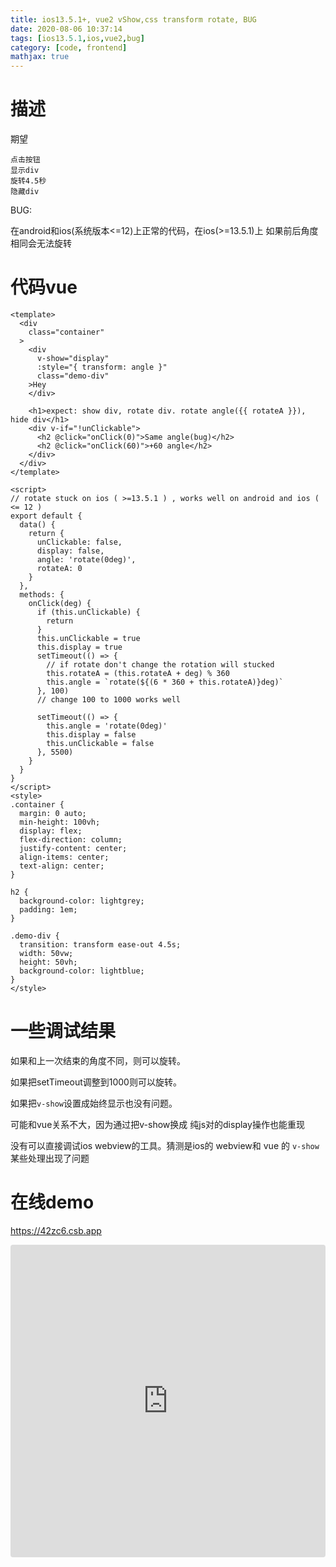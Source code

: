```yaml
---
title: ios13.5.1+, vue2 vShow,css transform rotate, BUG
date: 2020-08-06 10:37:14
tags: [ios13.5.1,ios,vue2,bug]
category: [code, frontend]
mathjax: true
---
```


# 描述

期望

```
点击按钮
显示div
旋转4.5秒
隐藏div
```

BUG:

在android和ios(系统版本<=12)上正常的代码，在ios(>=13.5.1)上 如果前后角度相同会无法旋转

# 代码vue

<!--more-->

```vue
<template>
  <div
    class="container"
  >
    <div
      v-show="display"
      :style="{ transform: angle }"
      class="demo-div"
    >Hey
    </div>

    <h1>expect: show div, rotate div. rotate angle({{ rotateA }}), hide div</h1>
    <div v-if="!unClickable">
      <h2 @click="onClick(0)">Same angle(bug)</h2>
      <h2 @click="onClick(60)">+60 angle</h2>
    </div>
  </div>
</template>

<script>
// rotate stuck on ios ( >=13.5.1 ) , works well on android and ios ( <= 12 )
export default {
  data() {
    return {
      unClickable: false,
      display: false,
      angle: 'rotate(0deg)',
      rotateA: 0
    }
  },
  methods: {
    onClick(deg) {
      if (this.unClickable) {
        return
      }
      this.unClickable = true
      this.display = true
      setTimeout(() => {
        // if rotate don't change the rotation will stucked
        this.rotateA = (this.rotateA + deg) % 360
        this.angle = `rotate(${(6 * 360 + this.rotateA)}deg)`
      }, 100)
      // change 100 to 1000 works well

      setTimeout(() => {
        this.angle = 'rotate(0deg)'
        this.display = false
        this.unClickable = false
      }, 5500)
    }
  }
}
</script>
<style>
.container {
  margin: 0 auto;
  min-height: 100vh;
  display: flex;
  flex-direction: column;
  justify-content: center;
  align-items: center;
  text-align: center;
}

h2 {
  background-color: lightgrey;
  padding: 1em;
}

.demo-div {
  transition: transform ease-out 4.5s;
  width: 50vw;
  height: 50vh;
  background-color: lightblue;
}
</style>
```

# 一些调试结果

如果和上一次结束的角度不同，则可以旋转。

如果把setTimeout调整到1000则可以旋转。

如果把`v-show`设置成始终显示也没有问题。

可能和vue关系不大，因为通过把v-show换成 纯js对的display操作也能重现

没有可以直接调试ios webview的工具。猜测是ios的 webview和 vue 的 `v-show` 某些处理出现了问题

# 在线demo

https://42zc6.csb.app

<iframe src="https://codesandbox.io/embed/naughty-nobel-42zc6?fontsize=14&hidenavigation=1&theme=dark"
     style="width:100%; height:500px; border:0; border-radius: 4px; overflow:hidden;"
     title="naughty-nobel-42zc6"
     allow="accelerometer; ambient-light-sensor; camera; encrypted-media; geolocation; gyroscope; hid; microphone; midi; payment; usb; vr; xr-spatial-tracking"
     sandbox="allow-forms allow-modals allow-popups allow-presentation allow-same-origin allow-scripts"
   ></iframe>

